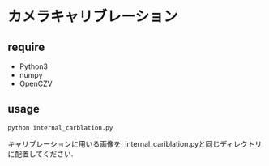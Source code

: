 # カメラキャリブレーション

## require
- Python3
- numpy
- OpenCZV

## usage
```
python internal_carblation.py
```

キャリブレーションに用いる画像を, internal_cariblation.pyと同じディレクトリに配置してください.
